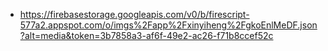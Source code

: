 - https://firebasestorage.googleapis.com/v0/b/firescript-577a2.appspot.com/o/imgs%2Fapp%2Fxinyiheng%2FgkoEnlMeDF.json?alt=media&token=3b7858a3-af6f-49e2-ac26-f71b8ccef52c
